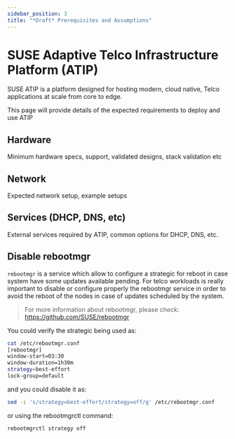 ```yaml
---
sidebar_position: 3
title: "*Draft* Prerequisites and Assumptions"
---
```


# SUSE Adaptive Telco Infrastructure Platform (ATIP)

SUSE ATIP is a platform designed for hosting modern, cloud native, Telco applications at scale from core to edge. 

This page will provide details of the expected requirements to deploy and use ATIP

##   Hardware
Minimum hardware specs, support, validated designs, stack validation etc
##   Network
Expected network setup, example setups
##   Services (DHCP, DNS, etc)
External services required by ATIP, common options for DHCP, DNS, etc.

## Disable rebootmgr 

`rebootmgr` is a service which allow to configure a strategic for reboot in case system have some updates available pending.
For telco workloads is really important to disable or configure properly the rebootmgr service in order to avoid the reboot of the nodes in case of updates scheduled by the system.

> For more information about rebootmgr, please check: https://github.com/SUSE/rebootmgr

You could verify the strategic being used as:

```bash
cat /etc/rebootmgr.conf
[rebootmgr]
window-start=03:30
window-duration=1h30m
strategy=best-effort
lock-group=default
```

and you could disable it as:

```bash
sed -i 's/strategy=best-effort/strategy=off/g' /etc/rebootmgr.conf
```
or using the rebootmgrctl command:

```bash
rebootmgrctl strategy off
```

